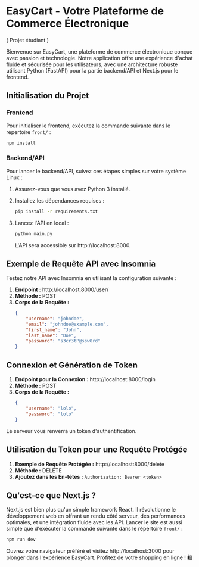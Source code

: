 # EasyCart - Votre Plateforme de Commerce Électronique

( Projet étudiant )

Bienvenue sur EasyCart, une plateforme de commerce électronique conçue avec passion et technologie. Notre application offre une expérience d'achat fluide et sécurisée pour les utilisateurs, avec une architecture robuste utilisant Python (FastAPI) pour la partie backend/API et Next.js pour le frontend.

## Initialisation du Projet

### Frontend

Pour initialiser le frontend, exécutez la commande suivante dans le répertoire `front/` :

```bash
npm install
```

### Backend/API

Pour lancer le backend/API, suivez ces étapes simples sur votre système Linux :

1. Assurez-vous que vous avez Python 3 installé.

2. Installez les dépendances requises :

    ```bash
    pip install -r requirements.txt
    ```

3. Lancez l'API en local :

    ```bash
    python main.py
    ```

    L'API sera accessible sur http://localhost:8000.

## Exemple de Requête API avec Insomnia

Testez notre API avec Insomnia en utilisant la configuration suivante :

1. **Endpoint :** http://localhost:8000/user/
2. **Méthode :** POST
3. **Corps de la Requête :**
    ```json
    {
        "username": "johndoe",
        "email": "johndoe@example.com",
        "first_name": "John",
        "last_name": "Doe",
        "password": "s3cr3tP@ssw0rd"
    }
    ```

## Connexion et Génération de Token

1. **Endpoint pour la Connexion :** http://localhost:8000/login
2. **Méthode :** POST
3. **Corps de la Requête :**
    ```json
    {
        "username": "lolo",
        "password": "lolo"
    }
    ```

Le serveur vous renverra un token d'authentification.

## Utilisation du Token pour une Requête Protégée

1. **Exemple de Requête Protégée :** http://localhost:8000/delete
2. **Méthode :** DELETE
3. **Ajoutez dans les En-têtes :** `Authorization: Bearer <token>`

## Qu'est-ce que Next.js ?

Next.js est bien plus qu'un simple framework React. Il révolutionne le développement web en offrant un rendu côté serveur, des performances optimales, et une intégration fluide avec les API. Lancer le site est aussi simple que d'exécuter la commande suivante dans le répertoire `front/` :

```bash
npm run dev
```

Ouvrez votre navigateur préféré et visitez http://localhost:3000 pour plonger dans l'expérience EasyCart. Profitez de votre shopping en ligne ! 🛍️
